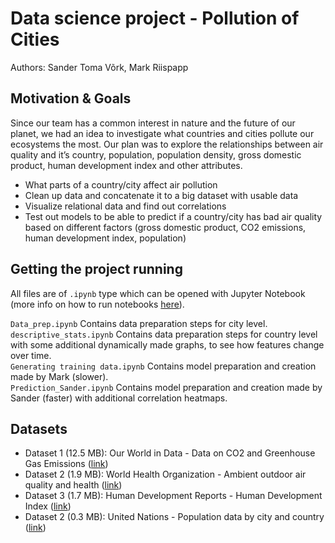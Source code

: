 # Data science project - Pollution of Cities
Authors: Sander Toma Võrk, Mark Riispapp

## Motivation & Goals 
Since our team has a common interest in nature and the future of our planet, we had an idea to investigate what countries and cities pollute our ecosystems the most. Our plan was to explore the relationships between air quality and it’s country, population, population density, gross domestic product, human development index and other attributes.  
- What parts of a country/city affect air pollution
- Clean up data and concatenate it to a big dataset with usable data
- Visualize relational data and find out correlations
- Test out models to be able to predict if a country/city has bad air quality based on different factors (gross domestic product, CO2 emissions, human development index, population)

## Getting the project running
All files are of `.ipynb` type which can be opened with Jupyter Notebook (more info on how to run notebooks [here](https://jupyter.org/try-jupyter/notebooks/?path=notebooks/Intro.ipynb)).  
  
`Data_prep.ipynb` Contains data preparation steps for city level.  
`descriptive_stats.ipynb` Contains data preparation steps for country level with some additional dynamically made graphs, to see how features change over time.  
`Generating training data.ipynb` Contains model preparation and creation made by Mark (slower).  
`Prediction_Sander.ipynb` Contains model preparation and creation made by Sander (faster) with additional correlation heatmaps.  

## Datasets
- Dataset 1 (12.5 MB): Our World in Data - Data on CO2 and Greenhouse Gas Emissions ([link](https://github.com/owid/co2-data/blob/master/owid-co2-data.csv))  
- Dataset 2 (1.9 MB): World Health Organization - Ambient outdoor air quality and health ([link](https://www.who.int/news-room/fact-sheets/detail/ambient-(outdoor)-air-quality-and-health))  
- Dataset 3 (1.7 MB): Human Development Reports - Human Development Index ([link](https://hdr.undp.org/data-center/human-development-index#/indicies/HDI))  
- Dataset 2 (0.3 MB): United Nations - Population data by city and country ([link](http://data.un.org/Data.aspx?d=POP&f=tableCode:240))  
